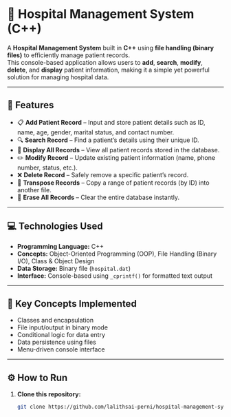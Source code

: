 # 🏥 Hospital Management System (C++)

A **Hospital Management System** built in **C++** using **file handling (binary files)** to efficiently manage patient records.  
This console-based application allows users to **add**, **search**, **modify**, **delete**, and **display** patient information, making it a simple yet powerful solution for managing hospital data.

---

## 🚀 Features

- 📋 **Add Patient Record** – Input and store patient details such as ID, name, age, gender, marital status, and contact number.  
- 🔍 **Search Record** – Find a patient’s details using their unique ID.  
- 🧾 **Display All Records** – View all patient records stored in the database.  
- ✏️ **Modify Record** – Update existing patient information (name, phone number, status, etc.).  
- ❌ **Delete Record** – Safely remove a specific patient’s record.  
- 🔁 **Transpose Records** – Copy a range of patient records (by ID) into another file.  
- 🧹 **Erase All Records** – Clear the entire database instantly.  

---

## 💻 Technologies Used

- **Programming Language:** C++  
- **Concepts:** Object-Oriented Programming (OOP), File Handling (Binary I/O), Class & Object Design  
- **Data Storage:** Binary file (`hospital.dat`)  
- **Interface:** Console-based using `_cprintf()` for formatted text output  

---

## 🧠 Key Concepts Implemented

- Classes and encapsulation  
- File input/output in binary mode  
- Conditional logic for data entry  
- Data persistence using files  
- Menu-driven console interface  

---

## ⚙️ How to Run

1. **Clone this repository:**
   ```bash
   git clone https://github.com/lalithsai-perni/hospital-management-system.git


